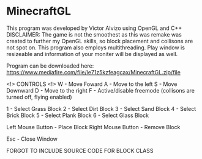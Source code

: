 # MinecraftGL
This program was developed by Victor Alvizo using OpenGL and C++
DISCLAIMER: The game is not the smoothest as this was remake was
created to further my OpenGL skills, so block placement and collisons
are not spot on. This program also employs multithreading.
Play window is resizeable and information of your moniter 
will be displayed as well.

Program can be downloaded here: 
https://www.mediafire.com/file/le71z5kzfeagcax/MinecraftGL.zip/file

<!> CONTROLS <!>
W - Move Foward
A - Move to the left
S - Move Downward
D - Move to the right
F - Active/disable freemode (collisons are turned off, flying enabled)

1 - Select Grass Block
2 - Select Dirt Block
3 - Select Sand Block
4 - Select Brick Block
5 - Select Plank Block
6 - Select Glass Block

Left Mouse Button - Place Block
Right Mouse Button - Remove Block

Esc - Close Window

FORGOT TO INCLUDE SOURCE CODE FOR BLOCK CLASS
